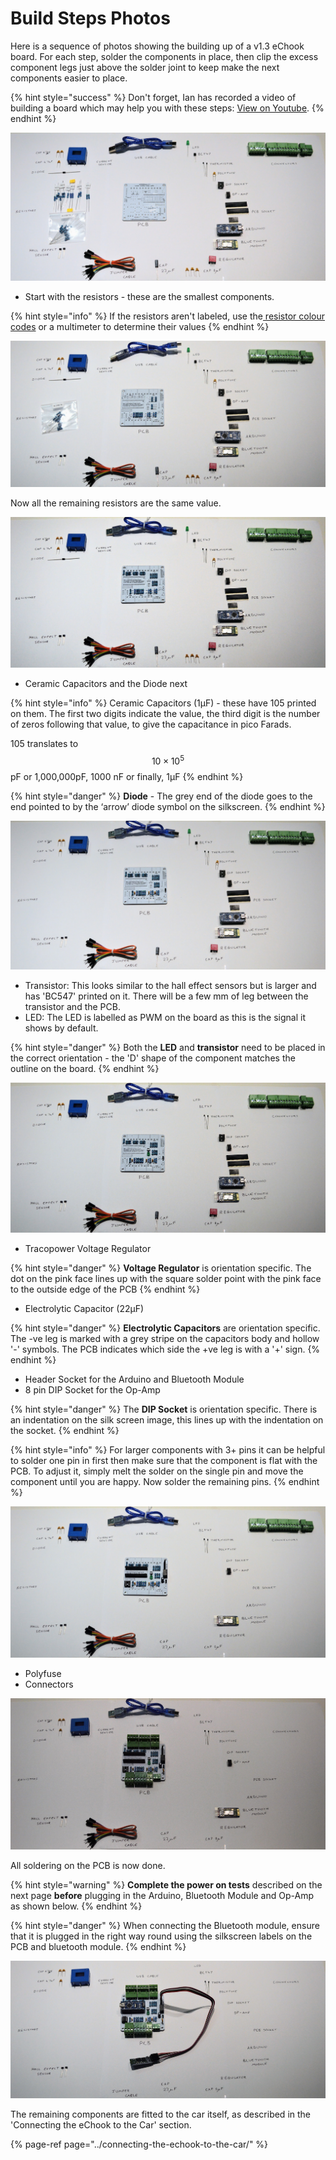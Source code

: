 # Build Steps Photos

Here is a sequence of photos showing the building up of a v1.3 eChook board. For each step, solder the components in place, then clip the excess component legs just above the solder joint to keep make the next components easier to place.

{% hint style="success" %}
Don't forget, Ian has recorded a video of building a board which may help you with these steps: [View on Youtube](https://www.youtube.com/watch?v=PspD6s5LoBA).
{% endhint %}

![PCB and all components laid out](../.gitbook/assets/image%20%283%29.png)

* Start with the resistors - these are the smallest components.

{% hint style="info" %}
If the resistors aren't labeled, use the[ resistor colour codes](http://www.instructables.com/id/How-to-read-color-codes-from-resistors-1/) or a multimeter to determine their values
{% endhint %}

![All  non 1k ohm resistors soldered in place](../.gitbook/assets/image.png)

Now all the remaining resistors are the same value.

![All resistors soldered in place](../.gitbook/assets/image%20%282%29.png)

* Ceramic Capacitors and the Diode next

{% hint style="info" %}
Ceramic Capacitors \(1μF\) - these have 105 printed on them. The first two digits indicate the value, the third digit is the number of zeros following that value, to give the capacitance in pico Farads.

105 translates to $$10 \times10^5$$ pF or 1,000,000pF, 1000 nF or finally, 1μF
{% endhint %}

{% hint style="danger" %}
**Diode** - The grey end of the diode goes to the end pointed to by the ‘arrow’ diode symbol on the silkscreen.
{% endhint %}

![Diode and 1&#xB5;F capacitors in place ](../.gitbook/assets/image%20%286%29.png)

* Transistor: This looks similar to the hall effect sensors but is larger and has 'BC547' printed on it.  There will be a few mm of leg between the transistor and the PCB.  
* LED: The LED is labelled as PWM on the board as this is the signal it shows by default.

{% hint style="danger" %}
Both the **LED** and **transistor** need to be placed in the correct orientation - the 'D' shape of the component matches the outline on the board.
{% endhint %}

![Transistor and LED added](../.gitbook/assets/image%20%287%29.png)

* Tracopower Voltage Regulator

{% hint style="danger" %}
**Voltage Regulator** is orientation specific.  The dot on the pink face lines up with the square solder point with the pink face to the outside edge of the PCB
{% endhint %}

* Electrolytic Capacitor \(22μF\)

{% hint style="danger" %}
**Electrolytic Capacitors** are orientation specific. The -ve leg is marked with a grey stripe on the capacitors body and hollow '-' symbols. The PCB indicates which side the +ve leg is with a '+' sign.
{% endhint %}

* Header Socket for the Arduino and Bluetooth Module
* 8 pin DIP Socket for the Op-Amp

{% hint style="danger" %}
The **DIP Socket** is orientation specific.  There is an indentation on the silk screen image, this lines up with the indentation on the socket.
{% endhint %}

{% hint style="info" %}
For larger components with 3+ pins it can be helpful to solder one pin in first then make sure that the component is flat with the PCB. To adjust it, simply melt the solder on the single pin and move the component until you are happy. Now solder the remaining pins.
{% endhint %}

![DCDC regulator, 22uF Capacitor, Header and DIP Socket added.](../.gitbook/assets/image%20%281%29.png)

* Polyfuse
* Connectors

![Polyfuse and Connectors added.](../.gitbook/assets/image%20%284%29.png)

  
All soldering on the PCB is now done. 

{% hint style="warning" %}
**Complete the power on tests** described on the next page **before** plugging in the Arduino, Bluetooth Module and Op-Amp as shown below.
{% endhint %}

{% hint style="danger" %}
When connecting the Bluetooth module, ensure that it is plugged in the right way round using the silkscreen labels on the PCB and bluetooth module.
{% endhint %}

![](../.gitbook/assets/image%20%285%29.png)

The remaining components are fitted to the car itself, as described in the 'Connecting the eChook to the Car' section.

{% page-ref page="../connecting-the-echook-to-the-car/" %}




